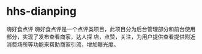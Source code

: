 # hhs-dianping
嗨好食点评
嗨好食点评是一个点评类项目，此项目分为后台管理部分和前台使用部分，实现了发布查看商家，达人探 店，点赞，关注，为用户提供查看提供附近消费场所等功能来帮助商家引流，增加曝光度。
